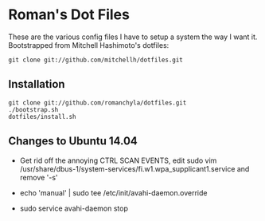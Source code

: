 # Roman's Dot Files

These are the various config files I have to setup a system
the way I want it. Bootstrapped from Mitchell Hashimoto's
dotfiles:

    git clone git://github.com/mitchellh/dotfiles.git

## Installation

    git clone git://github.com/romanchyla/dotfiles.git
    ./bootstrap.sh
    dotfiles/install.sh

## Changes to Ubuntu 14.04

  * Get rid off the annoying CTRL SCAN EVENTS, edit sudo vim /usr/share/dbus-1/system-services/fi.w1.wpa_supplicant1.service and remove '-s'

  * echo 'manual' | sudo tee /etc/init/avahi-daemon.override
  * sudo service avahi-daemon stop
